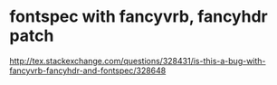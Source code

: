 # fontspec with fancyvrb, fancyhdr patch #

<http://tex.stackexchange.com/questions/328431/is-this-a-bug-with-fancyvrb-fancyhdr-and-fontspec/328648>

